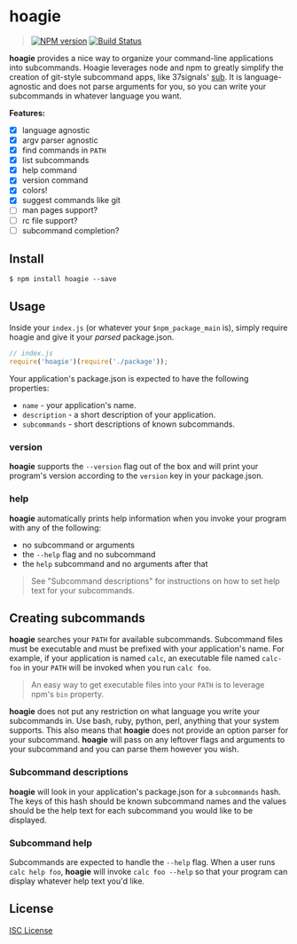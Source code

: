 # hoagie

> [![NPM version][npm-badge]][npm]
> [![Build Status][travis-badge]][travis-ci]

**hoagie** provides a nice way to organize your command-line applications into subcommands. Hoagie leverages node and npm to greatly simplify the creation of git-style subcommand apps, like 37signals' [sub][1]. It is language-agnostic and does not parse arguments for you, so you can write your subcommands in whatever language you want.

**Features:**

- [x] language agnostic
- [x] argv parser agnostic
- [x] find commands in `PATH`
- [x] list subcommands
- [x] help command
- [x] version command
- [x] colors!
- [x] suggest commands like git
- [ ] man pages support?
- [ ] rc file support?
- [ ] subcommand completion?

## Install

`$ npm install hoagie --save`

## Usage

Inside your `index.js` (or whatever your `$npm_package_main` is), simply require hoagie and give it your *parsed* package.json.

``` js
// index.js
require('hoagie')(require('./package'));
```

Your application's package.json is expected to have the following properties:

- `name` - your application's name.
- `description` - a short description of your application.
- `subcommands` - short descriptions of known subcommands.

### version

**hoagie** supports the `--version` flag out of the box and will print your program's version according to the `version` key in your package.json.

### help

**hoagie** automatically prints help information when you invoke your program with any of the following:

- no subcommand or arguments
- the `--help` flag and no subcommand
- the `help` subcommand and no arguments after that

> See "Subcommand descriptions" for instructions on how to set help text for your subcommands.

## Creating subcommands

**hoagie** searches your `PATH` for available subcommands. Subcommand files must be executable and must be prefixed with your application's name. For example, if your application is named `calc`, an executable file named `calc-foo` in your `PATH` will be invoked when you run `calc foo`.

> An easy way to get executable files into your `PATH` is to leverage npm's `bin` property.

**hoagie** does not put any restriction on what language you write your subcommands in. Use bash, ruby, python, perl, anything that your system supports. This also means that **hoagie** does not provide an option parser for your subcommand. **hoagie** will pass on any leftover flags and arguments to your subcommand and you can parse them however you wish.

### Subcommand descriptions

**hoagie** will look in your application's package.json for a `subcommands` hash. The keys of this hash should be known subcommand names and the values should be the help text for each subcommand you would like to be displayed.

### Subcommand help

Subcommands are expected to handle the `--help` flag. When a user runs `calc help foo`, **hoagie** will invoke `calc foo --help` so that your program can display whatever help text you'd like.

## License

[ISC License][LICENSE]

[1]: https://github.com/basecamp/sub
[npm]: http://badge.fury.io/js/hoagie
[npm-badge]: https://badge.fury.io/js/hoagie.svg
[travis-ci]: https://travis-ci.org/jeremyruppel/hoagie
[travis-badge]: https://travis-ci.org/jeremyruppel/hoagie.svg?branch=master
[LICENSE]: https://github.com/jeremyruppel/hoagie/blob/master/LICENSE
